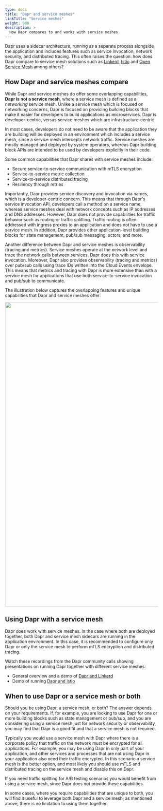 ```yaml
---
type: docs
title: "Dapr and service meshes"
linkTitle: "Service meshes"
weight: 900
description: >
  How Dapr compares to and works with service meshes
---
```


Dapr uses a sidecar architecture, running as a separate process alongside the application and includes features such as service invocation, network security, and distributed tracing. This often raises the question: how does Dapr compare to service mesh solutions such as [Linkerd](https://linkerd.io/), [Istio](https://istio.io/) and [Open Service Mesh](https://openservicemesh.io/) among others?

## How Dapr and service meshes compare
While Dapr and service meshes do offer some overlapping capabilities, **Dapr is not a service mesh**, where a service mesh is defined as a *networking* service mesh. Unlike a service mesh which is focused on networking concerns, Dapr is focused on providing building blocks that make it easier for developers to build applications as microservices. Dapr is developer-centric, versus service meshes which are infrastructure-centric.

In most cases, developers do not need to be aware that the application they are building will be deployed in an environment which includes a service mesh, since a service mesh intercepts network traffic. Service meshes are mostly managed and deployed by system operators, whereas Dapr building block APIs are intended to be used by developers explicitly in their code.

Some common capabilities that Dapr shares with service meshes include:
- Secure service-to-service communication with mTLS encryption
- Service-to-service metric collection
- Service-to-service distributed tracing
- Resiliency through retries

 Importantly, Dapr provides service discovery and invocation via names, which is a developer-centric concern. This means that through Dapr's service invocation API, developers call a method on a service name, whereas service meshes deal with network concepts such as IP addresses and DNS addresses. However, Dapr does not provide capabilities for traffic behavior such as routing or traffic splitting. Traffic routing is often addressed with ingress proxies to an application and does not have to use a service mesh. In addition, Dapr provides other application-level building blocks for state management, pub/sub messaging, actors, and more.

Another difference between Dapr and service meshes is observability (tracing and metrics). Service meshes operate at the network level and trace the network calls between services. Dapr does this with service invocation. Moreover, Dapr also provides observability (tracing and metrics) over pub/sub calls using trace IDs written into the Cloud Events envelope. This means that metrics and tracing with Dapr is more extensive than with a service mesh for applications that use both service-to-service invocation and pub/sub to communicate.

The illustration below captures the overlapping features and unique capabilities that Dapr and service meshes offer:

<img src="/images/service-mesh.png" width=1000>

## Using Dapr with a service mesh
Dapr does work with service meshes. In the case where both are deployed together, both Dapr and service mesh sidecars are running in the application environment. In this case, it is recommended to configure only Dapr or only the service mesh to perform mTLS encryption and distributed tracing.

Watch these recordings from the Dapr community calls showing presentations on running Dapr together with different service meshes:
- General overview and a demo of [Dapr and Linkerd](https://youtu.be/xxU68ewRmz8?t=142)
- Demo of running [Dapr and Istio](https://youtu.be/ngIDOQApx8g?t=335)

## When to use Dapr or a service mesh or both
Should you be using Dapr, a service mesh, or both? The answer depends on your requirements. If, for example, you are looking to use Dapr for one or more building blocks such as state management or pub/sub, and you are considering using a service mesh just for network security or observability, you may find that Dapr is a good fit and that a service mesh is not required.

Typically you would use a service mesh with Dapr where there is a corporate policy that traffic on the network must be encrypted for all applications. For example, you may be using Dapr in only part of your application, and other services and processes that are not using Dapr in your application also need their traffic encrypted. In this scenario a service mesh is the better option, and most likely you should use mTLS and distributed tracing on the service mesh and disable this on Dapr.

If you need traffic splitting for A/B testing scenarios you would benefit from using a service mesh, since Dapr does not provide these capabilities.

In some cases, where you require capabilities that are unique to both, you will find it useful to leverage both Dapr and a service mesh; as mentioned above, there is no limitation to using them together.
